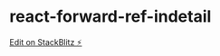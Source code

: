 # react-forward-ref-indetail

[Edit on StackBlitz ⚡️](https://stackblitz.com/edit/react-forward-ref-indetail)